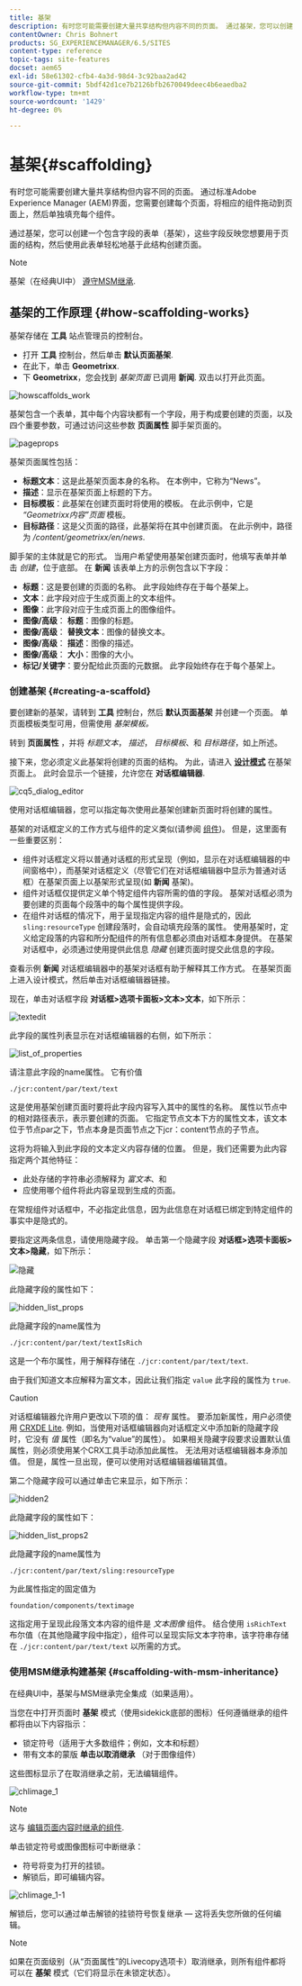 ```yaml
---
title: 基架
description: 有时您可能需要创建大量共享结构但内容不同的页面。 通过基架，您可以创建一个包含字段的表单（基架），这些字段反映您想要用于页面的结构，然后使用此表单轻松地基于此结构创建页面。
contentOwner: Chris Bohnert
products: SG_EXPERIENCEMANAGER/6.5/SITES
content-type: reference
topic-tags: site-features
docset: aem65
exl-id: 58e61302-cfb4-4a3d-98d4-3c92baa2ad42
source-git-commit: 5bdf42d1ce7b2126bfb2670049deec4b6eaedba2
workflow-type: tm+mt
source-wordcount: '1429'
ht-degree: 0%

---
```


# 基架{#scaffolding}

有时您可能需要创建大量共享结构但内容不同的页面。 通过标准Adobe Experience Manager (AEM)界面，您需要创建每个页面，将相应的组件拖动到页面上，然后单独填充每个组件。

通过基架，您可以创建一个包含字段的表单（基架），这些字段反映您想要用于页面的结构，然后使用此表单轻松地基于此结构创建页面。

>[!NOTE]
>
>基架（在经典UI中） [遵守MSM继承](#scaffolding-with-msm-inheritance).

## 基架的工作原理 {#how-scaffolding-works}

基架存储在 **工具** 站点管理员的控制台。

* 打开 **工具** 控制台，然后单击 **默认页面基架**.
* 在此下，单击 **Geometrixx**.
* 下 **Geometrixx**，您会找到 *基架页面* 已调用 **新闻**. 双击以打开此页面。

![howscaffolds_work](assets/howscaffolds_work.png)

基架包含一个表单，其中每个内容块都有一个字段，用于构成要创建的页面，以及四个重要参数，可通过访问这些参数 **页面属性** 脚手架页面的。

![pageprops](assets/pageprops.png)

基架页面属性包括：

* **标题文本**：这是此基架页面本身的名称。 在本例中，它称为“News”。
* **描述**：显示在基架页面上标题的下方。
* **目标模板**：此基架在创建页面时将使用的模板。 在此示例中，它是 *“Geometrixx内容”页面* 模板。
* **目标路径**：这是父页面的路径，此基架将在其中创建页面。 在此示例中，路径为 */content/geometrixx/en/news*.

脚手架的主体就是它的形式。 当用户希望使用基架创建页面时，他填写表单并单击 *创建*，位于底部。 在 **新闻** 该表单上方的示例包含以下字段：

* **标题**：这是要创建的页面的名称。 此字段始终存在于每个基架上。
* **文本**：此字段对应于生成页面上的文本组件。
* **图像**：此字段对应于生成页面上的图像组件。
* **图像/高级**： **标题**：图像的标题。
* **图像/高级**： **替换文本**：图像的替换文本。
* **图像/高级**： **描述**：图像的描述。
* **图像/高级**： **大小**：图像的大小。
* **标记/关键字**：要分配给此页面的元数据。 此字段始终存在于每个基架上。

### 创建基架 {#creating-a-scaffold}

要创建新的基架，请转到 **工具** 控制台，然后 **默认页面基架** 并创建一个页面。 单页面模板类型可用，但需使用 *基架模板。*

转到 **页面属性** ，并将 *标题文本*， *描述*， *目标模板*、和 *目标路径*，如上所述。

接下来，您必须定义此基架将创建的页面的结构。 为此，请进入 **[设计模式](/help/sites-authoring/page-authoring.md#sidekick)** 在基架页面上。 此时会显示一个链接，允许您在 **对话框编辑器**.

![cq5_dialog_editor](assets/cq5_dialog_editor.png)

使用对话框编辑器，您可以指定每次使用此基架创建新页面时将创建的属性。

基架的对话框定义的工作方式与组件的定义类似(请参阅 [组件](/help/sites-developing/components.md))。 但是，这里面有一些重要区别：

* 组件对话框定义将以普通对话框的形式呈现（例如，显示在对话框编辑器的中间窗格中），而基架对话框定义（尽管它们在对话框编辑器中显示为普通对话框）在基架页面上以基架形式呈现(如 **新闻** 基架)。
* 组件对话框仅提供定义单个特定组件内容所需的值的字段。 基架对话框必须为要创建的页面每个段落中的每个属性提供字段。
* 在组件对话框的情况下，用于呈现指定内容的组件是隐式的，因此 `sling:resourceType` 创建段落时，会自动填充段落的属性。 使用基架时，定义给定段落的内容和所分配组件的所有信息都必须由对话框本身提供。 在基架对话框中，必须通过使用提供此信息 *隐藏* 创建页面时提交此信息的字段。

查看示例 **新闻** 对话框编辑器中的基架对话框有助于解释其工作方式。 在基架页面上进入设计模式，然后单击对话框编辑器链接。

现在，单击对话框字段 **对话框>选项卡面板>文本>文本**，如下所示：

![textedit](assets/textedit.png)

此字段的属性列表显示在对话框编辑器的右侧，如下所示：

![list_of_properties](assets/list_of_properties.png)

请注意此字段的name属性。 它有价值

`./jcr:content/par/text/text`

这是使用基架创建页面时要将此字段内容写入其中的属性的名称。 属性以节点中的相对路径表示，表示要创建的页面。 它指定节点文本下方的属性文本，该文本位于节点par之下，节点本身是页面节点之下jcr：content节点的子节点。

这将为将输入到此字段的文本定义内容存储的位置。 但是，我们还需要为此内容指定两个其他特征：

* 此处存储的字符串必须解释为 *富文本*、和
* 应使用哪个组件将此内容呈现到生成的页面。

在常规组件对话框中，不必指定此信息，因为此信息在对话框已绑定到特定组件的事实中是隐式的。

要指定这两条信息，请使用隐藏字段。 单击第一个隐藏字段 **对话框>选项卡面板>文本>隐藏**，如下所示：

![隐藏](assets/hidden.png)

此隐藏字段的属性如下：

![hidden_list_props](assets/hidden_list_props.png)

此隐藏字段的name属性为

`./jcr:content/par/text/textIsRich`

这是一个布尔属性，用于解释存储在 `./jcr:content/par/text/text`.

由于我们知道文本应解释为富文本，因此让我们指定 `value` 此字段的属性为 `true`.

>[!CAUTION]
>
>对话框编辑器允许用户更改以下项的值： *现有* 属性。 要添加新属性，用户必须使用 [CRXDE Lite](/help/sites-developing/developing-with-crxde-lite.md). 例如，当使用对话框编辑器向对话框定义中添加新的隐藏字段时，它没有 *值* 属性（即名为“value”的属性）。 如果相关隐藏字段要求设置默认值属性，则必须使用某个CRX工具手动添加此属性。 无法用对话框编辑器本身添加值。 但是，属性一旦出现，便可以使用对话框编辑器编辑其值。

第二个隐藏字段可以通过单击它来显示，如下所示：

![hidden2](assets/hidden2.png)

此隐藏字段的属性如下：

![hidden_list_props2](assets/hidden_list_props2.png)

此隐藏字段的name属性为

`./jcr:content/par/text/sling:resourceType`

为此属性指定的固定值为

`foundation/components/textimage`

这指定用于呈现此段落文本内容的组件是 *文本图像* 组件。 结合使用 `isRichText` 布尔值（在其他隐藏字段中指定），组件可以呈现实际文本字符串，该字符串存储在 `./jcr:content/par/text/text` 以所需的方式。

### 使用MSM继承构建基架 {#scaffolding-with-msm-inheritance}

在经典UI中，基架与MSM继承完全集成（如果适用）。

当您在中打开页面时 **基架** 模式（使用sidekick底部的图标）任何遵循继承的组件都将由以下内容指示：

* 锁定符号（适用于大多数组件；例如，文本和标题）
* 带有文本的蒙版 **单击以取消继承** （对于图像组件）

这些图标显示了在取消继承之前，无法编辑组件。

![chlimage_1](assets/chlimage_1.jpeg)

>[!NOTE]
>
>这与 [编辑页面内容时继承的组件](/help/sites-authoring/editing-content.md#inheritedcomponentsclassicui).

单击锁定符号或图像图标可中断继承：

* 符号将变为打开的挂锁。
* 解锁后，即可编辑内容。

![chlimage_1-1](assets/chlimage_1-1.jpeg)

解锁后，您可以通过单击解锁的挂锁符号恢复继承 — 这将丢失您所做的任何编辑。

>[!NOTE]
>
>如果在页面级别（从“页面属性”的Livecopy选项卡）取消继承，则所有组件都将可以在 **基架** 模式（它们将显示在未锁定状态）。
